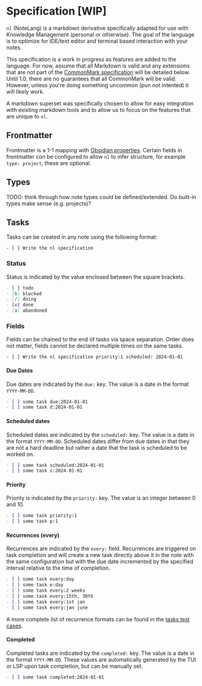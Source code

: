 # Specification [WIP]

`nl` (NoteLang) is a markdown derivative specifically adapted for use with Knowledge Management (personal or otherwise). The goal of the language is to optimize for IDE/text editor and terminal based interaction with your notes.

This specification is a work in progress as features are added to the language. For now, assume that all Markdown is valid and any extensions that are not part of the [CommonMark specification](https://spec.commonmark.org/0.31.2/) will be detailed below. Until 1.0, there are no guarantees that all CommonMark will be valid. However, unless you're doing something uncommon (pun not intented) it will likely work.

A markdown superset was specifically chosen to allow for easy integration with existing markdown tools and to allow us to focus on the features that are unique to `nl`.

## Frontmatter

Frontmatter is a 1-1 mapping with [Obsidian properties](https://help.obsidian.md/Editing+and+formatting/Properties). Certain fields in frontmatter con be configured to allow `nl` to infer structure, for example `type: project`, these are optional.

## Types

TODO: think through how note types could be defined/extended. Do built-in types make sense (e.g. projects)?

## Tasks

Tasks can be created in any note using the following format:

```
- [ ] Write the nl specification
```

### Status

Status is indicated by the value enclosed between the square brackets.

```md
- [ ] todo
- [b] blocked
- [/] doing
- [x] done
- [a] abandoned
```

### Fields

Fields can be chained to the end of tasks via space separation. Order does not matter, fields cannot be declared multiple times on the same tasks. 

```
- [ ] Write the nl specification priority:1 scheduled: 2024-01-01
```

#### Due Dates

Due dates are indicated by the `due:` key. The value is a date in the format `YYYY-MM-DD`.

```md
- [ ] some task due:2024-01-01
- [ ] some task d:2024-01-01
```

#### Scheduled dates

Scheduled dates are indicated by the `scheduled:` key. The value is a date in the format `YYYY-MM-DD`. Scheduled dates differ from due dates in that they are not a hard deadline but rather a date that the task is scheduled to be worked on.

```md
- [ ] some task scheduled:2024-01-01
- [ ] some task s:2024-01-01
```

#### Priority

Priority is indicated by the `priority:` key. The value is an integer between 0 and 10.

```md
- [ ] some task priority:1
- [ ] some task p:1
```

#### Recurrences (every)

Recurrences are indicated by the `every:` field. Recurrences are triggered on task completion and will create a new task directly above it in the note with the same configuration but with the due date incremented by the specified interval relative to the time of completion.

```md
- [ ] some task every:day
- [ ] some task e:day
- [ ] some task every:2 weeks
- [ ] some task every:15th, 30th
- [ ] some task every:1st jan
- [ ] some task every:jan june
```
A more complete list of recurrence formats can be found in the [tasks test cases](./pkg/parsers/task_test.go).

#### Completed

Completed tasks are indicated by the `completed:` key. The value is a date in the format `YYYY-MM-DD`. These values are automatically generated by the TUI or LSP upon task completion, but can be manually set.

```md
- [ ] some task completed:2024-01-01
```
